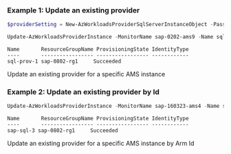 ### Example 1: Update an existing provider
```powershell
$providerSetting = New-AzWorkloadsProviderSqlServerInstanceObject -Password '<password>' -Port 1433 -Username '<username>' -Hostname 10.1.14.5 -SapSid X00 -SslPreference Disabled

Update-AzWorkloadsProviderInstance -MonitorName sap-0202-ams9 -Name sql-prov-1 -ResourceGroupName sap-0802-rg1 -SubscriptionId 49d64d54-e966-4c46-a868-1999802b762c -ProviderSetting $providerSetting
```

```output
Name       ResourceGroupName ProvisioningState IdentityType
----       ----------------- ----------------- ------------
sql-prov-1 sap-0802-rg1     Succeeded
```

Update an existing provider for a specific AMS instance

### Example 2: Update an existing provider by Id
```powershell
Update-AzWorkloadsProviderInstance -MonitorName sap-160323-ams4 -Name sap-sql-3 -ResourceGroupName sap-0802-rg1 -SubscriptionId 49d64d54-e966-4c46-a868-1999802b762c -ProviderSetting '{"sslPreference":"Disabled","providerType":"MsSqlServer","hostname":"10.1.14.5","sapSid":"X00","dbPort":"1433","dbUsername":"","dbPassword":""}'
```

```output
Name       ResourceGroupName ProvisioningState IdentityType
----       ----------------- ----------------- ------------
sap-sql-3 sap-0802-rg1     Succeeded
```

Update an existing provider for a specific AMS instance by Arm Id
